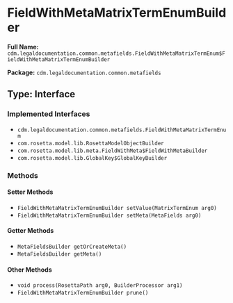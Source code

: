 # FieldWithMetaMatrixTermEnumBuilder

**Full Name:** `cdm.legaldocumentation.common.metafields.FieldWithMetaMatrixTermEnum$FieldWithMetaMatrixTermEnumBuilder`

**Package:** `cdm.legaldocumentation.common.metafields`

## Type: Interface

### Implemented Interfaces

- `cdm.legaldocumentation.common.metafields.FieldWithMetaMatrixTermEnum`
- `com.rosetta.model.lib.RosettaModelObjectBuilder`
- `com.rosetta.model.lib.meta.FieldWithMeta$FieldWithMetaBuilder`
- `com.rosetta.model.lib.GlobalKey$GlobalKeyBuilder`

### Methods

#### Setter Methods

- `FieldWithMetaMatrixTermEnumBuilder setValue(MatrixTermEnum arg0)`
- `FieldWithMetaMatrixTermEnumBuilder setMeta(MetaFields arg0)`

#### Getter Methods

- `MetaFieldsBuilder getOrCreateMeta()`
- `MetaFieldsBuilder getMeta()`

#### Other Methods

- `void process(RosettaPath arg0, BuilderProcessor arg1)`
- `FieldWithMetaMatrixTermEnumBuilder prune()`

